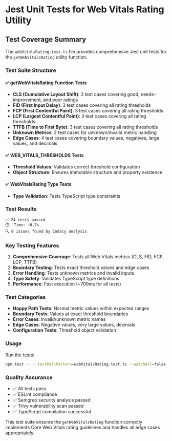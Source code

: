 # Jest Unit Tests for Web Vitals Rating Utility

## Test Coverage Summary

The `webVitalsRating.test.ts` file provides comprehensive Jest unit tests for the `getWebVitalsRating` utility function.

### Test Suite Structure

#### ✅ **getWebVitalsRating Function Tests**
- **CLS (Cumulative Layout Shift)**: 3 test cases covering good, needs-improvement, and poor ratings
- **FID (First Input Delay)**: 3 test cases covering all rating thresholds
- **FCP (First Contentful Paint)**: 3 test cases covering all rating thresholds
- **LCP (Largest Contentful Paint)**: 3 test cases covering all rating thresholds
- **TTFB (Time to First Byte)**: 3 test cases covering all rating thresholds
- **Unknown Metrics**: 2 test cases for unknown/invalid metric handling
- **Edge Cases**: 4 test cases covering boundary values, negatives, large values, and decimals

#### ✅ **WEB_VITALS_THRESHOLDS Tests**
- **Threshold Values**: Validates correct threshold configuration
- **Object Structure**: Ensures immutable structure and property existence

#### ✅ **WebVitalsRating Type Tests**
- **Type Validation**: Tests TypeScript type constraints

### Test Results
```
✅ 24 tests passed
⏱️  Time: ~0.7s
🔍 0 issues found by Codacy analysis
```

### Key Testing Features

1. **Comprehensive Coverage**: Tests all Web Vitals metrics (CLS, FID, FCP, LCP, TTFB)
2. **Boundary Testing**: Tests exact threshold values and edge cases
3. **Error Handling**: Tests unknown metrics and invalid inputs
4. **Type Safety**: Validates TypeScript type definitions
5. **Performance**: Fast execution (~700ms for all tests)

### Test Categories

- **Happy Path Tests**: Normal metric values within expected ranges
- **Boundary Tests**: Values at exact threshold boundaries
- **Error Cases**: Invalid/unknown metric names
- **Edge Cases**: Negative values, very large values, decimals
- **Configuration Tests**: Threshold object validation

### Usage

Run the tests:
```bash
npm test -- --testPathPattern=webVitalsRating.test.ts --watchAll=false
```

### Quality Assurance

- ✅ All tests pass
- ✅ ESLint compliance
- ✅ Semgrep security analysis passed
- ✅ Trivy vulnerability scan passed
- ✅ TypeScript compilation successful

This test suite ensures the `getWebVitalsRating` function correctly implements Core Web Vitals rating guidelines and handles all edge cases appropriately.